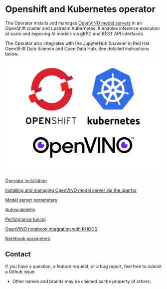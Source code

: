 # Openshift and Kubernetes operator

The Operator installs and manages [OpenVINO model servers](https://github.com/openvinotoolkit/model_server) in an OpenShift cluster and upstream Kubernetes. It enables inference execution at scale and exposing AI models via gRPC and REST API interfaces.

The Operator also integrates with the JupyterHub Spawner in Red Hat OpenShift Data Science and Open Data Hub. See detailed instructions below.

![logos](logos.png)

[Operator installation](docs/operator_installation.md)

[Installing and managing OpenVINO model server via the opertor](docs/modelserver.md)

[Model server parameters](docs/modelserver_params.md)

[Autoscalability](docs/autoscaling.md)

[Perfotmance tuning](docs/recommendations.md)

[OpenVINO notebook integration with RHODS](docs/notebook_in_rhods.md)

[Notebook parameters](docs/notebook_params.md)


## Contact
If you have a question, a feature request, or a bug report, feel free to submit a Github issue.

* Other names and brands may be claimed as the property of others.







